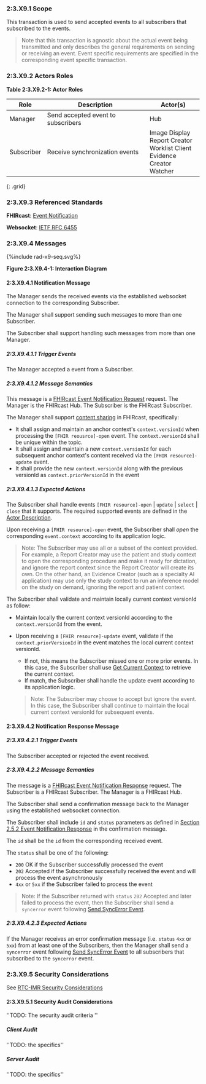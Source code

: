 ### 2:3.X9.1 Scope

This transaction is used to send accepted events to all subscribers that subscribed to the events.

> Note that this transaction is agnostic about the actual event being transmitted and only describes the general requirements on sending or receiving an event. Event specific requirements are specified in the corresponding event specific transaction.

### 2:3.X9.2 Actors Roles

**Table 2:3.X9.2-1: Actor Roles**

| Role | Description | Actor(s) |
|------|-------------|----------|
| Manager | Send accepted event to subscribers | Hub |
| Subscriber | Receive synchronization events | Image Display<br>Report Creator<br>Worklist Client<br>Evidence Creator<br>Watcher |
{: .grid}

### 2:3.X9.3 Referenced Standards

**FHIRcast**: [Event Notification](https://build.fhir.org/ig/HL7/fhircast-docs/2-5-EventNotification.html)

**Websocket**: [IETF RFC 6455](https://www.rfc-editor.org/rfc/rfc6455)

### 2:3.X9.4 Messages

<div>
{%include rad-x9-seq.svg%}
</div>

<div style="clear: left"/>

**Figure 2:3.X9.4-1: Interaction Diagram**

#### 2:3.X9.4.1 Notification Message
The Manager sends the received events via the established websocket connection to the corresponding Subscriber.

The Manager shall support sending such messages to more than one Subscriber.

The Subscriber shall support handling such messages from more than one Manager. 

##### 2:3.X9.4.1.1 Trigger Events

The Manager accepted a event from a Subscriber.

##### 2:3.X9.4.1.2 Message Semantics

This message is a [FHIRcast Event Notification Request](https://build.fhir.org/ig/HL7/fhircast-docs/2-5-EventNotification.html#event-notification-request) request. The Manager is the FHIRcast Hub. The Subscriber is the FHIRcast Subscriber.

The Manager shall support [content sharing](https://build.fhir.org/ig/HL7/fhircast-docs/2-10-ContentSharing.html) in FHIRcast, specifically:
- It shall assign and maintain an anchor context's `context.versionId` when processing the `[FHIR reousrce]-open` event. The `context.versionId` shall be unique within the topic.
- It shall assign and maintain a new `context.versionId` for each subsequent anchor context's content received via the `[FHIR resource]-update` event.
- It shall provide the new `context.versionId` along with the previous versionId as `context.priorVersionId` in the event

##### 2:3.X9.4.1.3 Expected Actions

The Subscriber shall handle events `[FHIR resource]-open` | `update` | `select` | `close` that it supports. The required supported events are defined in the [Actor Description](volume-1.html#1xx11-actors-description-and-actor-profile-requirements).

Upon receiving a `[FHIR resource]-open` event, the Subscriber shall *open* the corresponding `event.context` according to its application logic.

> Note: The Subscriber may use all or a subset of the context provided. For example, a Report Creator may use the patient and study context to open the corresponding procedure and make it ready for dictation, and ignore the report context since the Report Creator will create its own. On the other hand, an Evidence Creator (such as a specialty AI application) may use only the study context to run an inference model on the study on demand, ignoring the report and patient context.

The Subscriber shall validate and maintain locally current context versionId as follow:
- Maintain locally the current context versionId according to the `context.versionId` from the event.
- Upon receiving a `[FHIR resource]-update` event, validate if the `context.priorVersionId` in the event matches the local current context versionId.
    - If not, this means the Subscriber missed one or more prior events. In this case, the Subscriber shall use [Get Current Context](rad-x8.html) to retrieve the current context.
    - If match, the Subscriber shall handle the update event according to its application logic. 

    > Note: The Subscriber may choose to accept but ignore the event. In this case, the Subscriber shall continue to maintain the local current context versionId for subsequent events.

#### 2:3.X9.4.2 Notification Response Message

##### 2:3.X9.4.2.1 Trigger Events

The Subscriber accepted or rejected the event received.

##### 2:3.X9.4.2.2 Message Semantics

The message is a [FHIRcast Event Notification Response](https://build.fhir.org/ig/HL7/fhircast-docs/2-5-EventNotification.html#event-notification-response) request. The Subscriber is a FHIRcast Subscriber. The Manager is a FHIRcast Hub.

The Subscriber shall send a confirmation message back to the Manager using the established websocket connection.

The Subscriber shall include `id` and `status` parameters as defined in [Section 2.5.2 Event Notification Response](https://build.fhir.org/ig/HL7/fhircast-docs/2-5-EventNotification.html#event-notification-response) in the confirmation message.

The `id` shall be the `id` from the corresponding received event.

The `status` shall be one of the following:
- `200` OK if the Subscriber successfully processed the event
- `202` Accepted if the Subscriber successfully received the event and will process the event asynchronously
- `4xx` or `5xx` if the Subscriber failed to process the event

> Note: If the Subscriber returned with `status` `202` Accepted and later failed to process the event, then the Subscriber shall send a `syncerror` event following [Send SyncError Event](rad-x10.html).

##### 2:3.X9.4.2.3 Expected Actions

If the Manager receives an error confirmation message (i.e. `status` `4xx` or `5xx`) from at least one of the Subscribers, then the Manager shall send a `syncerror` event following [Send SyncError Event](rad-x10.html) to all subscribers that subscribed to the `syncerror` event.

### 2:3.X9.5 Security Considerations

See [RTC-IMR Security Considerations](volume-1.html#1xx5-rtc-imr-security-considerations)

#### 2:3.X9.5.1 Security Audit Considerations

''TODO: The security audit criteria ''

##### Client Audit 

''TODO: the specifics''

##### Server Audit 

''TODO: the specifics''
